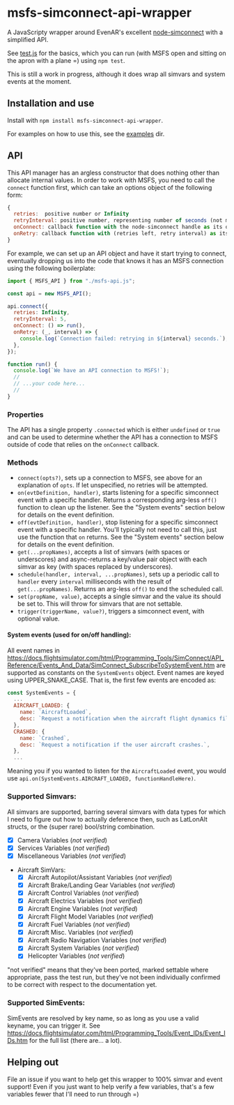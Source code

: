 # msfs-simconnect-api-wrapper

A JavaScripty wrapper around EvenAR's excellent [node-simconnect](https://github.com/EvenAR/node-simconnect/) with a simplified API.

See [test.js](./test.js) for the basics, which you can run (with MSFS open and sitting on the apron with a plane =) using `npm test`.

This is still a work in progress, although it does wrap all simvars and system events at the moment.

## Installation and use

Install with `npm install msfs-simconnect-api-wrapper`.

For examples on how to use this, see the [examples](https://github.com/Pomax/msfs-simconnect-api-wrapper/blob/main/examples) dir.

## API

This API manager has an argless constructor that does nothing other than allocate internal values. In order to work with MSFS, you need to call the `connect` function first, which can take an options object of the following form:

```javascript
{
  retries:  positive number or Infinity
  retryInterval: positive number, representing number of seconds (not milliseconds) between retries,
  onConnect: callback function with the node-simconnect handle as its only argument.
  onRetry: callback function with (retries left, retry interval) as its two arguments. This triggers _before_ the next attempt is scheduled.
}
```

For example, we can set up an API object and have it start trying to connect, eventually dropping us into the code that knows it has an MSFS connection using the following boilerplate:

```javascript
import { MSFS_API } from "./msfs-api.js";

const api = new MSFS_API();

api.connect({
  retries: Infinity,
  retryInterval: 5,
  onConnect: () => run(),
  onRetry: (_, interval) => {
    console.log(`Connection failed: retrying in ${interval} seconds.`);
  },
});

function run() {
  console.log(`We have an API connection to MSFS!`);
  //
  // ...your code here...
  //
}
```

### Properties

The API has a single property `.connected` which is either `undefined` or `true` and can be used to determine whether the API has a connection to MSFS outside of code that relies on the `onConnect` callback.

### Methods

- `connect(opts?)`, sets up a connection to MSFS, see above for an explanation of `opts`. If let unspecified, no retries will be attempted.
- `on(evtDefinition, handler)`, starts listening for a specific simconnect event with a specific handler. Returns a corresponding arg-less `off()` function to clean up the listener. See the "System events" section below for details on the event definition.
- `off(evtDefinition, handler)`, stop listening for a specific simconnect event with a specific handler. You'll typically not need to call this, just use the function that `on` returns. See the "System events" section below for details on the event definition.
- `get(...propNames)`, accepts a list of simvars (with spaces or underscores) and async-returns a key/value pair object with each simvar as key (with spaces replaced by underscores).
- `schedule(handler, interval, ...propNames)`, sets up a periodic call to `handler` every `interval` milliseconds with the result of `get(...propNames)`. Returns an arg-less `off()` to end the scheduled call.
- `set(propName, value)`, accepts a single simvar and the value its should be set to. This will throw for simvars that are not settable.
- `trigger(triggerName, value?)`, triggers a simconnect event, with optional value.

#### System events (used for on/off handling):

All event names in https://docs.flightsimulator.com/html/Programming_Tools/SimConnect/API_Reference/Events_And_Data/SimConnect_SubscribeToSystemEvent.htm are supported as constants on the `SystemEvents` object. Event names are keyed using UPPER_SNAKE_CASE. That is, the first few events are encoded as:

```javascript
const SystemEvents = {
  ...
  AIRCRAFT_LOADED: {
    name: `AircraftLoaded`,
    desc: `Request a notification when the aircraft flight dynamics file is changed. These files have a .AIR extension. The filename is returned in a SIMCONNECT_RECV_EVENT_FILENAME structure.`,
  },
  CRASHED: {
    name: `Crashed`,
    desc: `Request a notification if the user aircraft crashes.`,
  },
  ...
```

Meaning you if you wanted to listen for the `AircraftLoaded` event, you would use `api.on(SystemEvents.AIRCRAFT_LOADED, functionHandleHere)`.

### Supported Simvars:

All simvars are supported, barring several simvars with data types for which I need to figure out how to actually deference then, such as LatLonAlt structs, or the (super rare) bool/string combination.

- [x] Camera Variables (_not verified_)
- [x] Services Variables (_not verified_)
- [x] Miscellaneous Variables (_not verified_)
- Aircraft SimVars:
  - [x] Aircraft Autopilot/Assistant Variables (_not verified_)
  - [x] Aircraft Brake/Landing Gear Variables (_not verified_)
  - [x] Aircraft Control Variables (_not verified_)
  - [x] Aircraft Electrics Variables (_not verified_)
  - [x] Aircraft Engine Variables (_not verified_)
  - [x] Aircraft Flight Model Variables (_not verified_)
  - [x] Aircraft Fuel Variables (_not verified_)
  - [x] Aircraft Misc. Variables (_not verified_)
  - [x] Aircraft Radio Navigation Variables (_not verified_)
  - [x] Aircraft System Variables (_not verified_)
  - [x] Helicopter Variables (_not verified_)

"not verified" means that they've been ported, marked settable where appropriate, pass the test run, but they've not been individually confirmed to be correct with respect to the documentation yet.

### Supported SimEvents:

SimEvents are resolved by key name, so as long as you use a valid keyname, you can trigger it. See https://docs.flightsimulator.com/html/Programming_Tools/Event_IDs/Event_IDs.htm for the full list (there are... a lot).

## Helping out

File an issue if you want to help get this wrapper to 100% simvar and event support!
Even if you just want to help verify a few variables, that's a few variables fewer that I'll need to run through =)

<!--
  simvar regex:

    from:   \s+([A-Z ]+(:index)?)\s\s+(.*)\s\s+(.*)
    to:     "$1": {\ndesc: `$3`,\nunits: `$4`,\n},
-->
